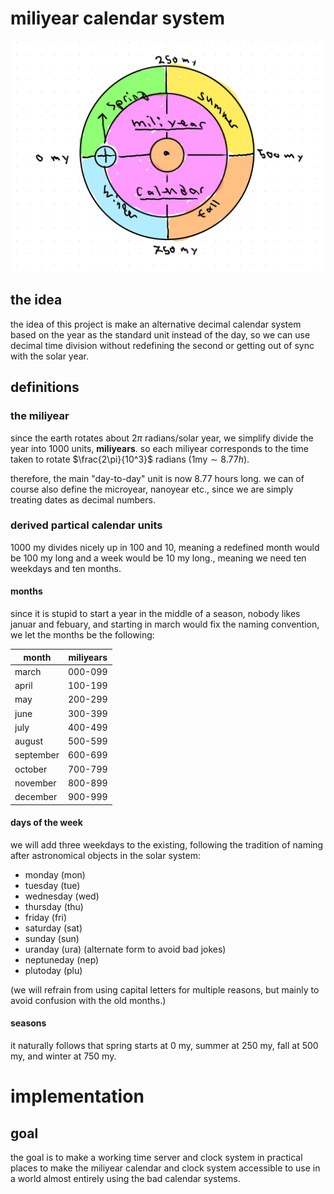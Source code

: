 # miliyear calendar system
![miliyear calendar system logo](images/miliyear-logo.png)

## the idea
the idea of this project is make an alternative decimal calendar system based on the year as the standard unit instead of the day, so we can use decimal time division without redefining the second or getting out of sync with the solar year.

## definitions
### the miliyear
since the earth rotates about $2 \pi$ radians/solar year, we simplify divide the year into 1000 units, **miliyears**. so each miliyear corresponds to the time taken to rotate $\frac{2\pi}{10^3}$ radians ($1 \text{my} \sim 8.77 h$).

therefore, the main "day-to-day" unit is now 8.77 hours long. we can of course also define the microyear, nanoyear etc., since we are simply treating dates as decimal numbers.

### derived partical calendar units
1000 my divides nicely up in 100 and 10, meaning a redefined month would be 100 my long and a week would be 10 my long., meaning we need ten weekdays and ten months. 

#### months
since it is stupid to start a year in the middle of a season, nobody likes januar and febuary, and starting in march would fix the naming convention, we let the months be the following:

| month      | miliyears |
|------------|--------------------------|
| march      | 000-099                  |
| april      | 100-199                  |
| may        | 200-299                  |
| june       | 300-399                  |
| july       | 400-499                  |
| august     | 500-599                  |
| september  | 600-699                  |
| october    | 700-799                  |
| november   | 800-899                  |
| december   | 900-999                  |


#### days of the week
we will add three weekdays to the existing, following the tradition of naming after astronomical objects in the solar system:

- monday (mon)
- tuesday (tue)
- wednesday (wed)
- thursday (thu)
- friday (fri)
- saturday (sat)
- sunday (sun)
- uranday (ura) (alternate form to avoid bad jokes)
- neptuneday (nep)
- plutoday (plu)

(we will refrain from using capital letters for multiple reasons, but mainly to avoid confusion with the old months.)

#### seasons
it naturally follows that spring starts at 0 my, summer at 250 my, fall at 500 my, and winter at 750 my.

# implementation
## goal
the goal is to make a working time server and clock system in practical places to make the miliyear calendar and clock system accessible to use in a world almost entirely using the bad calendar systems.